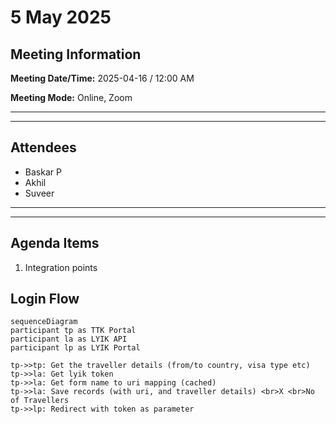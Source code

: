 # 5 May 2025
## Meeting Information

**Meeting Date/Time:** 2025-04-16 / 12:00 AM

**Meeting Mode:** Online, Zoom

---
---
## Attendees

- Baskar P
- Akhil
- Suveer

- ---
- ---

## Agenda Items

1. Integration points

## Login Flow

```mermaid
sequenceDiagram
participant tp as TTK Portal
participant la as LYIK API
participant lp as LYIK Portal

tp->>tp: Get the traveller details (from/to country, visa type etc)
tp->>la: Get lyik token
tp->>la: Get form name to uri mapping (cached)
tp->>la: Save records (with uri, and traveller details) <br>X <br>No of Travellers
tp->>lp: Redirect with token as parameter



```
